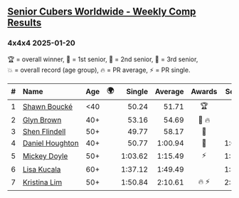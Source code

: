 <style>table {white-space: nowrap;}</style>
<link rel="stylesheet" type="text/css" href="/scw-comp/css/flags.css" />

## [Senior Cubers Worldwide - Weekly Comp Results](/scw-comp/results/)
### 4x4x4 2025-01-20

<span style="white-space: nowrap;">🏆 = overall winner</span>, <span style="white-space: nowrap;">🥇 = 1st senior</span>, <span style="white-space: nowrap;">🥈 = 2nd senior</span>, <span style="white-space: nowrap;">🥉 = 3rd senior</span>, <span style="white-space: nowrap;">💥 = overall record (age group)</span>, <span style="white-space: nowrap;">🔥 = PR average</span>, <span style="white-space: nowrap;">⚡ = PR single</span>.

| # | Name | Age | 🌍 | Single | Average | Awards | Solve 1 | Solve 2 | Solve 3 | Solve 4 | Solve 5 | Video |
| :--: | :-- | :--: | :--: | --: | --: | :--: | --: | --: | --: | --: | --: | :-- |
| 1 | [Shawn Boucké](../../persons/shawn_boucke/444.md) | <40 | <i class="flag flag-US" /> | 50.24 | 51.71 | 🏆 | 50.24 | 1:04.86 | 51.04 | 53.77 | 50.33 | [Desktop](https://www.facebook.com/events/963859128590696/permalink/965028255140450) / [Mobile](https://m.facebook.com/events/963859128590696?view=permalink&id=965028255140450) |
| 2 | [Glyn Brown](../../persons/glyn_brown/444.md) | 40+ | <i class="flag flag-GB" /> | 53.16 | 54.69 | 🥇 🔥 | 55.79 | 54.06 | 53.16 | 1:00.99 | 54.21 | [Desktop](https://www.facebook.com/events/963859128590696/permalink/971258027850806) / [Mobile](https://m.facebook.com/events/963859128590696?view=permalink&id=971258027850806) |
| 3 | [Shen Flindell](../../persons/shen_flindell/444.md) | 50+ | <i class="flag flag-AU" /> | 49.77 | 58.17 | 🥈 | 56.20 | 55.52 | 49.77 | 1:02.80 | 1:03.45 | [Desktop](https://www.facebook.com/745394767/videos/2974749546034708) / [Mobile](https://m.facebook.com/745394767/videos/2974749546034708) |
| 4 | [Daniel Houghton](../../persons/daniel_houghton/444.md) | 40+ | <i class="flag flag-CH" /> | 50.77 | 1:00.94 | 🥉 | 1:01.99 | 58.56 | 50.77 | 1:02.27 | 1:10.85 | [Desktop](https://www.facebook.com/events/963859128590696/permalink/971082447868364) / [Mobile](https://m.facebook.com/events/963859128590696?view=permalink&id=971082447868364) |
| 5 | [Mickey Doyle](../../persons/mickey_doyle/444.md) | 50+ | <i class="flag flag-US" /> | 1:03.62 | 1:15.49 | ⚡ | 1:17.33 | 1:14.39 | 1:14.76 | 1:39.42 | 1:03.62 | [Desktop](https://www.facebook.com/events/963859128590696/permalink/972699084373367) / [Mobile](https://m.facebook.com/events/963859128590696?view=permalink&id=972699084373367) |
| 6 | [Lisa Kucala](../../persons/lisa_kucala/444.md) | 60+ | <i class="flag flag-US" /> | 1:37.12 | 1:49.49 |  | 1:37.12 | 2:07.27 | 1:44.08 | DNS | DNS | [Desktop](https://www.facebook.com/events/963859128590696/permalink/972774777699131) / [Mobile](https://m.facebook.com/events/963859128590696?view=permalink&id=972774777699131) |
| 7 | [Kristina Lim](../../persons/kristina_lim/444.md) | 50+ | <i class="flag flag-US" /> | 1:50.84 | 2:10.61 | 🔥 ⚡ | 2:30.15 | 2:10.85 | 1:50.84 | DNS | DNS | [Desktop](https://www.facebook.com/1045330593/videos/972928754259056) / [Mobile](https://m.facebook.com/1045330593/videos/972928754259056) |

<!-- Global site tag (gtag.js) - Google Analytics -->
<script async src="https://www.googletagmanager.com/gtag/js?id=UA-86348435-3"></script>
<script>window.dataLayer = window.dataLayer || []; function gtag() {dataLayer.push(arguments);} gtag('js', new Date()); gtag('config', 'UA-86348435-3');</script>
